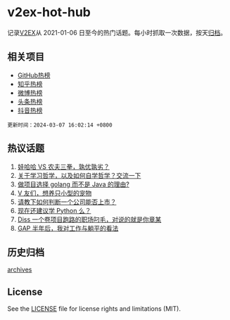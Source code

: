 # v2ex-hot-hub

 记录[V2EX](https://www.v2ex.com/)从 2021-01-06 日至今的热门话题。每小时抓取一次数据，按天[归档](archives)。
 
 ## 相关项目

- [GitHub热榜](https://github.com/it985/github-hot-hub)
- [知乎热榜](https://github.com/it985/zhihu-hot-hub)
- [微博热榜](https://github.com/it985/weibo-hot-hub)
- [头条热榜](https://github.com/it985/toutiao-hot-hub)
- [抖音热榜](https://github.com/it985/douyin-hot-hub)


 `更新时间：2024-03-07 16:02:14 +0800`

## 热议话题

1. [娃哈哈 VS 农夫三拳，孰优孰劣？](https://www.v2ex.com/t/1021435)
1. [关于学习哲学，以及如何自学哲学？交流一下](https://www.v2ex.com/t/1021321)
1. [做项目选择 golang 而不是 Java 的理由?](https://www.v2ex.com/t/1021175)
1. [V 友们，想养只小型的宠物](https://www.v2ex.com/t/1021336)
1. [请教下如何判断一个公司能否上市？](https://www.v2ex.com/t/1021295)
1. [现在还建议学 Python 么？](https://www.v2ex.com/t/1021307)
1. [Diss 一个卷项目跑路的职场叼毛，对说的就是你章某](https://www.v2ex.com/t/1021362)
1. [GAP 半年后，我对工作与躺平的看法](https://www.v2ex.com/t/1021281)

## 历史归档

[archives](archives)

## License

See the [LICENSE](LICENSE) file for license rights and limitations (MIT).
